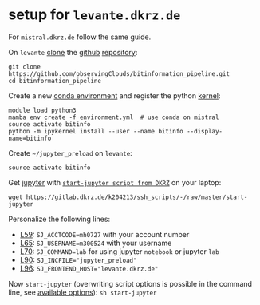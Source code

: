 # setup for `levante.dkrz.de`

For `mistral.dkrz.de` follow the same guide.

On `levante` [clone](https://docs.github.com/en/repositories/creating-and-managing-repositories/cloning-a-repository) the [github](https://en.wikipedia.org/wiki/GitHub) [repository](https://docs.github.com/en/repositories):
```
git clone https://github.com/observingClouds/bitinformation_pipeline.git
cd bitinformation_pipeline
```

Create a new [conda environment](https://docs.conda.io/projects/conda/en/latest/user-guide/tasks/manage-environments.html#creating-an-environment-with-commands) and register the python [kernel](https://docs.dkrz.de/doc/software&services/jupyterhub/kernels.html#use-your-own-kernel):
```
module load python3
mamba env create -f environment.yml  # use conda on mistral
source activate bitinfo
python -m ipykernel install --user --name bitinfo --display-name=bitinfo
```

Create `~/jupyter_preload` on `levante`:
```
source activate bitinfo
```

Get [jupyter](https://docs.jupyter.org/en/latest/) with [`start-jupyter script from DKRZ`](https://gitlab.dkrz.de/k204213/ssh_scripts/-/blob/master/start-jupyter) on your laptop:
```
wget https://gitlab.dkrz.de/k204213/ssh_scripts/-/raw/master/start-jupyter
```

Personalize the following lines:
- [L59](https://gitlab.dkrz.de/k204213/ssh_scripts/-/blob/master/start-jupyter#L59): `SJ_ACCTCODE=mh0727` with your account number
- [L65](https://gitlab.dkrz.de/k204213/ssh_scripts/-/blob/master/start-jupyter#L65): `SJ_USERNAME=m300524` with your username
- [L70](https://gitlab.dkrz.de/k204213/ssh_scripts/-/blob/master/start-jupyter#L70): `SJ_COMMAND=lab` for using jupyter `notebook` or jupyter `lab`
- [L90](https://gitlab.dkrz.de/k204213/ssh_scripts/-/blob/master/start-jupyter#L90): `SJ_INCFILE="jupyter_preload"`
- [L96](https://gitlab.dkrz.de/k204213/ssh_scripts/-/blob/master/start-jupyter#L96): `SJ_FRONTEND_HOST="levante.dkrz.de"`

Now `start-jupyter` (overwriting script options is possible in the command line, see
[available options](https://gitlab.dkrz.de/k204213/ssh_scripts/-/blob/master/start-jupyter#L141)):
`sh start-jupyter`
